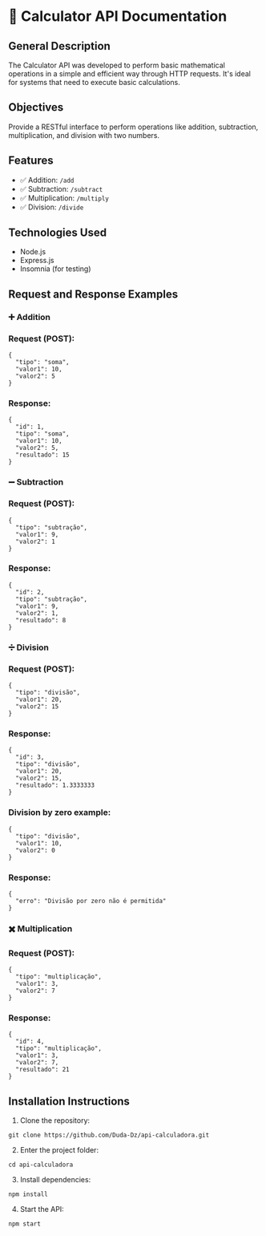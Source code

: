 # 📄 Calculator API Documentation

## General Description
The Calculator API was developed to perform basic mathematical operations in a simple and efficient way through HTTP requests. It's ideal for systems that need to execute basic calculations.

## Objectives
Provide a RESTful interface to perform operations like addition, subtraction, multiplication, and division with two numbers.

## Features
- ✅ Addition: `/add`
- ✅ Subtraction: `/subtract`
- ✅ Multiplication: `/multiply`
- ✅ Division: `/divide`

## Technologies Used
- Node.js  
- Express.js  
- Insomnia (for testing)

## Request and Response Examples

### ➕ Addition
### Request (POST):

```
{
  "tipo": "soma",
  "valor1": 10,
  "valor2": 5
}

```
### Response:

```
{
  "id": 1,
  "tipo": "soma",
  "valor1": 10,
  "valor2": 5,
  "resultado": 15
}

```
### ➖ Subtraction
### Request (POST):

```
{
  "tipo": "subtração",
  "valor1": 9,
  "valor2": 1
}

```
### Response:

```
{
  "id": 2,
  "tipo": "subtração",
  "valor1": 9,
  "valor2": 1,
  "resultado": 8
}
```

### ➗ Division
### Request (POST):

```
{
  "tipo": "divisão",
  "valor1": 20,
  "valor2": 15
}

```

### Response:

```
{
  "id": 3,
  "tipo": "divisão",
  "valor1": 20,
  "valor2": 15,
  "resultado": 1.3333333
}

```

### Division by zero example:

```
{
  "tipo": "divisão",
  "valor1": 10,
  "valor2": 0
}

```

### Response:

```
{
  "erro": "Divisão por zero não é permitida"
}

```

### ✖️ Multiplication
### Request (POST):

```
{
  "tipo": "multiplicação",
  "valor1": 3,
  "valor2": 7
}

```

### Response:

```
{
  "id": 4,
  "tipo": "multiplicação",
  "valor1": 3,
  "valor2": 7,
  "resultado": 21
}

```

## Installation Instructions

1. Clone the repository:

```
git clone https://github.com/Duda-Dz/api-calculadora.git

```

2. Enter the project folder:

```
cd api-calculadora

```

3. Install dependencies:

```
npm install

```

4. Start the API:

```
npm start

```
